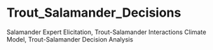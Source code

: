 # Trout_Salamander_Decisions
Salamander Expert Elicitation, Trout-Salamander Interactions Climate Model, Trout-Salamander Decision Analysis
